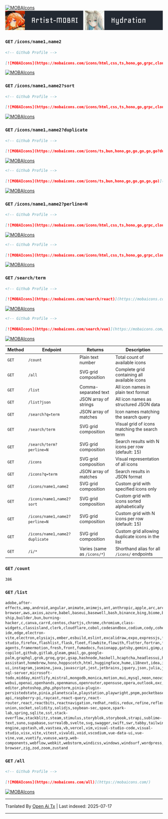 <translate-content>[![MOBAIcons](https://mobaicons.com/about)](https://mobaicons.com/)
[![MOBAIcons](https://raw.githubusercontent.com/Artist-MOBAI/MOBAIcons/main/./src/docs/image/author.svg)](https://mobaicons.com/)

<!-- [![API Status](https://img.shields.io/badge/API-Online-green)](https://mobaicons.com)
[![License](https://img.shields.io/badge/License-MIT-blue.svg)](./LICENSE)
[![GitHub Stars](https://img.shields.io/github/stars/Artist-MOBAI/MOBAIcons)](https://github.com/Artist-MOBAI/MOBAIcons) -->

### `GET` `/icons/name1,name2`

```md
<!-- Github Profile -->

[![MOBAIcons](https://mobaicons.com/icons/html,css,ts,hono,go,grpc,cloudflare)](https://mobaicons.com/)
```

[![MOBAIcons](https://mobaicons.com/icons/html,css,ts,hono,go,grpc,cloudflare)](https://mobaicons.com/)

### `GET` `/icons/name1,name2?sort`

```md
<!-- Github Profile -->

[![MOBAIcons](https://mobaicons.com/icons/html,css,ts,hono,go,grpc,cloudflare?sort)](https://mobaicons.com/)
```

[![MOBAIcons](https://mobaicons.com/icons/html,css,ts,hono,go,grpc,cloudflare?sort)](https://mobaicons.com/)

### `GET` `/icons/name1,name2?duplicate`

```md
<!-- Github Profile -->

[![MOBAIcons](https://mobaicons.com/icons/ts,bun,hono,go,go,go,go,go?duplicate)](https://mobaicons.com/)
```

[![MOBAIcons](https://mobaicons.com/icons/ts,bun,hono,go,go,go,go,go?duplicate)](https://mobaicons.com/)

```md
<!-- Github Profile -->

[![MOBAIcons](https://mobaicons.com/icons/ts,bun,hono,go,go,go,go,go)](https://mobaicons.com/)
```

[![MOBAIcons](https://mobaicons.com/icons/ts,bun,hono,go,go,go,go,go)](https://mobaicons.com/)

### `GET` `/icons/name1,name2?perline=N`

```md
<!-- Github Profile -->

[![MOBAIcons](https://mobaicons.com/icons/html,css,ts,hono,go,grpc,cloudflare,bun,js,astro,preact,react,vue,trpc?perline=7)](https://mobaicons.com/)
```

[![MOBAIcons](https://mobaicons.com/icons/html,css,ts,hono,go,grpc,cloudflare,bun,js,astro,preact,react,vue,trpc?perline=7)](https://mobaicons.com/)

```md
<!-- Github Profile -->

[![MOBAIcons](https://mobaicons.com/icons/html,css,ts,hono,go,grpc,cloudflare,bun,js,astro,preact,react,vue,trpc?perline=10)](https://mobaicons.com/)
```

[![MOBAIcons](https://mobaicons.com/icons/html,css,ts,hono,go,grpc,cloudflare,bun,js,astro,preact,react,vue,trpc?perline=10)](https://mobaicons.com/)

### `GET` `/search/term`

```md
<!-- Github Profile -->

[![MOBAIcons](https://mobaicons.com/search/react)](https://mobaicons.com/)
```

[![MOBAIcons](https://mobaicons.com/search/react)](https://mobaicons.com/)

```md
<!-- Github Profile -->

[![MOBAIcons](https://mobaicons.com/search/vue)](https://mobaicons.com/)
```
[![MOBAIcons](https://mobaicons.com/search/vue)](https://mobaicons.com/)

| Method | Endpoint                       | Returns                     | Description                                       |
| ------ | ------------------------------ | --------------------------- | ------------------------------------------------- |
| `GET`  | `/count`                       | Plain text number           | Total count of available icons                    |
| `GET`  | `/all`                         | SVG grid composition        | Complete grid containing all available icons      |
| `GET`  | `/list`                        | Comma-separated text        | All icon names in plain text format               |
| `GET`  | `/list?json`                   | JSON array of strings       | All icon names as structured JSON data            |
| `GET`  | `/search?q=term`               | JSON array of matches       | Icon names matching the search query              |
| `GET`  | `/search/term`                 | SVG grid composition        | Visual grid of icons matching the search term     |
| `GET`  | `/search/term?perline=N`       | SVG grid composition        | Search results with N icons per row (default: 15) |
| `GET`  | `/icons`                       | SVG grid composition        | Visual representation of all icons                |
| `GET`  | `/icons?q=term`                | JSON array of matches       | Search results in JSON format                     |
| `GET`  | `/icons/name1,name2`           | SVG grid composition        | Custom grid with specified icons only             |
| `GET`  | `/icons/name1,name2?sort`      | SVG grid composition        | Custom grid with icons sorted alphabetically      |
| `GET`  | `/icons/name1,name2?perline=N` | SVG grid composition        | Custom grid with N icons per row (default: 15)    |
| `GET`  | `/icons/name1,name2?duplicate` | SVG grid composition        | Custom grid allowing duplicate icons in the list  |
| `GET`  | `/i/*`                         | Varies (same as `/icons/*`) | Shorthand alias for all `/icons/` endpoints       |

### `GET` `/count`


```text
386
```
### `GET` `/list`


```text
adobe,after-effects,amp,android,angular,animate,animejs,ant,anthropic,apple,arc,arch,asana,astro,auk-browser,aws,axios,azure,babel,baseui,basewell,bash,binance,bing,biome,bitwarden,blender,blitz,bluesky,bolt,bootstrap,brave,build-ship,builder,bun,burning-hacker,c,canva,carrd,centos,chartjs,chrome,chromium,class-widgets,classisland,clerk,cloudflare,cobol,codesandbox,codium,cody,cohere,color4bg,convex,cpp,crossplane,csharp,css,cursor,cypress,dailydev,daisyui,dart,debian,deepin,deepseek,dify,dioxus,directus,django,docker,docusaurus,dotenv,dotenvx,drizzle,dropbox,duckduckgo,eclipse-ide,edge,electron-vite,electron,elysiajs,ember,esbuild,eslint,excalidraw,expo,expressjs,facebook,fastapi,fastify,fedora,figma,firebase-studio,firefox,flashlist,flask,fleet,flowbite,flowith,flutter,fortran,foundation-agents,framermotion,fresh,front,fumadocs,fusionapp,gatsby,gemini,gimp,gin,git,github-copilot,github,gitlab,gleam,gmail,go,google-palm,graphql,grok,groq,grpc,gsap,hashnode,haskell,hcaptcha,headlessui,heroui,home-assistant,homebrew,hono,hoppscotch,html,huggingface,hume,i18next,idea,illustrator,indesign,inflection,infojobs,inlang,inspira-ui,instagram,jasmine,java,javascript,jest,jetbrains,jquery,json,julia,jwt,kernelsu,klpbbs,kortix,kotlin,krakenjs,kubernetes,labelstudio,laravel,legend,lightroom,linkedin,linux,lit,lmstudio,locofy,loom,lovart,lsposed,lua,lunacy,lynx,magisk,mantine,manus,mariadb,markdown,mastodon,matlab,matrix,mattermost,mcp,mdn,mediawiki,mermaid,messenger,mgx,microsoft-sql-server,microsoft-todo,midday,mintlify,mistral,mongodb,monica,motion,mui,mysql,neon,neovim,nestjs,netlify,nextjs,nextra,nitro,nodejs,notion,npm,nuxtjs,obs,obsidian,ollama,open-webui,openai,openhands,openmanus,openrouter,opensuse,opera,outlook,oxc,pandacss,parcel,payload,perplexity,photo-editor,photoshop,php,phpstorm,pinia-plugin-persistedstate,pinia,planetscale,playstation,playwright,pnpm,pocketbase,polar,poper,popos,postgresql,postman,powershell,powertoys,preact,premiere,prettier,prisma,pycharm,python,qt,qwen,qwik,r,radixui,railway,rapid-api,raspberry-pi,raycast,react-query,react-router,react,reactbits,reactnavigation,redhat,redis,redux,refine,reflex,refly,remix,remotion,replit,rider,rolldown,rowy,rspeedy,ruby,rubymine,rust,rxjs,safari,salvo,sass,scala,sequelize,shadcn,shiki,shopify,slack,smartteach-union,socket,solidity,solidjs,soybean-sec,space,spark-lab,spring,sqlite,sst,stack-overflow,stackblitz,steam,stimulus,storyblok,storybook,strapi,sublime-text,suno,supabase,surrealdb,svelte,svg,swagger,swift,swr,tabby,tailwindcss,tamagui,tanstack,taro,tauri,tensorflow,terraform,threejs,tina,tldraw,tor,trpc,turbo,turbopack,turso,twilio,typegpu,typeorm,typescript,typesense,ubuntu,udacity,uiverse,unity,unocss,unreal-engine,upstash,v0,vastsea,vb,vercel,vim,visual-studio-code,visual-studio,visx,vite,vitest,vivaldi,void,vscodium,vue-data-ui,vue-vine,vue,vuetify,vueuse,warp,web-components,webflow,webkit,webstorm,windicss,windows,windsurf,wordpress,workos,xai,xcode,xbox,xd,yarn,ygeeker,zed,zen-browser,zig,zod,zoom,zustand
```
### `GET` `/all`


```md
<!-- Github Profile -->

[![MOBAIcons](https://mobaicons.com/all)](https://mobaicons.com/)
```

[![MOBAIcons](https://mobaicons.com/all)](https://mobaicons.com/)



---


Tranlated By [Open Ai Tx](https://github.com/OpenAiTx/OpenAiTx) | Last indexed: 2025-07-17


---